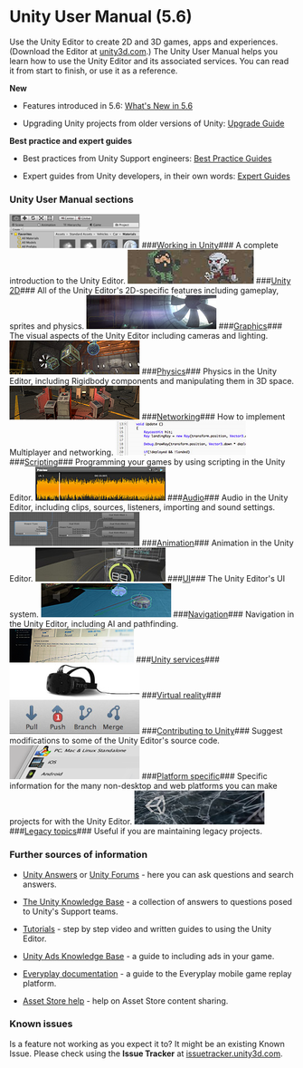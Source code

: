  
# Unity User Manual (5.6) 
 Use the Unity Editor to create 2D and 3D games, apps and experiences. (Download the Editor at [unity3d.com](http://unity3d.com/unity).) 
 The Unity User Manual helps you learn how to use the Unity Editor and its associated services. You can read it from start to finish, or use it as a reference. 
 
 __New__ 

*  Features introduced in 5.6: [What's New in 5.6](http://docs.google.com/WhatsNew56) 

*  Upgrading Unity projects from older versions of Unity: [Upgrade Guide](http://docs.google.com/UpgradeGuides) 
 
 __Best practice and expert guides__ 

*  Best practices from Unity Support engineers: [Best Practice Guides](http://docs.google.com/BestPracticeGuides) 

*  Expert guides from Unity developers, in their own words: [Expert Guides](http://docs.google.com/ExpertGuides) 
### Unity User Manual sections 
 [![Main.UnityOverview](../uploads/Main/StructEditor.jpg)](UnityOverview) ###[Working in Unity](UnityOverview)### A complete introduction to the Unity Editor. 
 [![Main.Unity2D](../uploads/Main/struct2d.jpg)](Unity2D) ###[Unity 2D](Unity2D)### All of the Unity Editor's 2D-specific features including gameplay, sprites and physics. 
 [![Main.Graphics](../uploads/Main/StructGraphics.jpg)](Graphics) ###[Graphics](Graphics)### The visual aspects of the Unity Editor including cameras and lighting. 
 [![Main.PhysicsSection](../uploads/Main/StructPhysics.jpg)](PhysicsSection) ###[Physics](PhysicsSection)### Physics in the Unity Editor, including Rigidbody components and manipulating them in 3D space. 
 [![Main.UNet](../uploads/Main/StructUNet.png)](UNet) ###[Networking](UNet)### How to implement Multiplayer and networking. 
 [![Main.ScriptingSection](../uploads/Main/StructScripting.jpg)](ScriptingSection) ###[Scripting](ScriptingSection)### Programming your games by using scripting in the Unity Editor. 
 [![Main.Audio](../uploads/Main/StructAudio.jpg)](Audio) ###[Audio](Audio)### Audio in the Unity Editor, including clips, sources, listeners, importing and sound settings. 
 [![Main.AnimationSection](../uploads/Main/StructAnimation.jpg)](AnimationSection) ###[Animation](AnimationSection)### Animation in the Unity Editor. 
 [![Main.UISystem](../uploads/Main/StructUI.jpg)](UISystem) ###[UI](UISystem)### The Unity Editor's UI system. 
 [![Main.Navigation](../uploads/Main/StructNavigation.jpg)](Navigation) ###[Navigation](Navigation)### Navigation in the Unity Editor, including AI and pathfinding. 
 [![Main.Services](../uploads/Main/ServicesSection.png)](UnityServices) ###[Unity services](UnityServices)### 
 [![Main.VROverview](../uploads/Main/StructVR.jpg)](VROverview) ###[Virtual reality](VROverview)### 
 [![Main.ContributingToUnity](../uploads/Main/StructContributingToUnity.jpg)](ContributingToUnity) ###[Contributing to Unity](ContributingToUnity)### Suggest modifications to some of the Unity Editor's source code. 
 [![Main.PlatformSpecific](../uploads/Main/StructPlatformSpecific.jpg)](PlatformSpecific) ###[Platform specific](PlatformSpecific)### Specific information for the many non-desktop and web platforms you can make projects for with the Unity Editor. 
 [![Main.LegacyTopics](../uploads/Main/StructLegacyTopics.jpg)](LegacyTopics) ###[Legacy topics](LegacyTopics)### Useful if you are maintaining legacy projects. 
 
 
### Further sources of information 

*  [Unity Answers](http://answers.unity3d.com/) or [Unity Forums](http://forum.unity3d.com/) - here you can ask questions and search answers. 

*  [The Unity Knowledge Base](https://support.unity3d.com) - a collection of answers to questions posed to Unity's Support teams. 

*  [Tutorials](http://unity3d.com/learn/tutorials) - step by step video and written guides to using the Unity Editor. 

*  [Unity Ads Knowledge Base](http://unityads.unity3d.com/help/index) - a guide to including ads in your game. 

*  [Everyplay documentation](https://developers.everyplay.com/documentation) - a guide to the Everyplay mobile game replay platform. 

*  [Asset Store help](http://unity3d.com/asset-store/help) - help on Asset Store content sharing. 
### Known issues 
 Is a feature not working as you expect it to? It might be an existing Known Issue. Please check using the __Issue Tracker__ at [issuetracker.unity3d.com](https://issuetracker.unity3d.com). 
